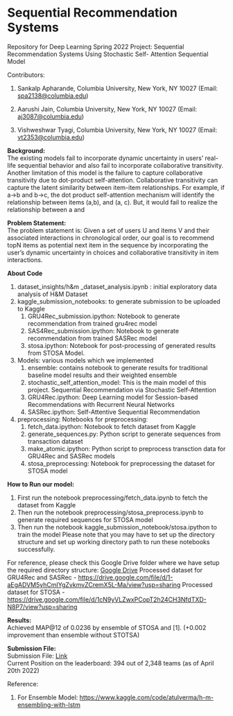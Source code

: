 # Sequential Recommendation Systems
Repository for Deep Learning Spring 2022 Project: Sequential Recommendation Systems Using Stochastic Self- Attention Sequential Model

Contributors:
1.  Sankalp Apharande, Columbia University, New York, NY 10027 (Email: spa2138@columbia.edu)

2.  Aarushi Jain, Columbia University, New York, NY 10027 (Email: aj3087@columbia.edu)

3.  Vishweshwar Tyagi, Columbia University, New York, NY 10027 (Email: vt2353@columbia.edu)
    
    
    
**Background:**  
     The existing models fail to incorporate dynamic uncertainty in users’ real-life sequential behavior and also fail to incorporate collaborative transitivity. Another limitation of this model is the failure
to capture collaborative transitivity due to dot-product self-attention. Collaborative transitivity can capture the latent similarity between item-item relationships. For example, if a->b and b->c, the dot
product self-attention mechanism will identify the relationship between items (a,b), and (a, c). But, it would fail to realize the relationship between a and
    
**Problem Statement:**  
     The problem statement is: Given a set of users U and items V and their associated interactions in chronological order, our goal is to recommend topN items as potential next item in the sequence
by incorporating the user’s dynamic uncertainty in choices and collaborative transitivity in item interactions.

**About Code**
1. dataset_insights/h&m _dataset_analysis.ipynb : initial exploratory data analysis of H&M Dataset
2. kaggle_submission_notebooks: to generate submission to be uploaded to Kaggle
   1. GRU4Rec_submission.ipython: Notebook to generate recommendation from trained gru4rec model 
   2. SAS4Rec_submission.ipython: Notebook to generate recommendation from trained SASRec model
   3. stosa.ipython: Notebook for post-processing of generated results from STOSA Model.
3. Models: various models which we implemented
   1. ensemble: contains notebook to generate results for traditional baseline model results and their weighted ensemble
   2. stochastic_self_attention_model: This is the main model of this project. Sequential
Recommendation via Stochastic Self-Attention
   3. GRU4Rec.ipython: Deep Learning model for Session-based Recommendations with Recurrent Neural Networks
   4. SASRec.ipython: Self-Attentive Sequential Recommendation
4. preprocessing: Notebooks for preprocessing:
   1. fetch_data.ipython: Notebook to fetch dataset from Kaggle
   2. generate_sequences.py: Python script to generate sequences from transaction dataset
   3. make_atomic.ipython: Python script to preprocess transction data for GRU4Rec and SASRec models
   4. stosa_preprocessing: Notebook for preprocessing the dataset for STOSA model

**How to Run our model:**
1. First run the notebook preprocessing/fetch_data.ipynb to fetch the dataset from Kaggle
2. Then run the notebook preprocessing/stosa_preprocess.ipynb to generate required sequences for STOSA model
3. Then run the notebook kaggle_submission_notebook/stosa.ipython to train the model
Please note that you may have to set up the directory structure and set up working directory path to run these notebooks successfully.

For reference, please check this Google Drive folder where we have setup the required directory structure: [Google Drive](https://drive.google.com/drive/folders/1CnLcU39SUHvt1RmG2MGl9bX_JRLYe-8I) 
Processed dataset for GRU4Rec and SASRec - https://drive.google.com/file/d/1-aEgADVM5yhCmIYgZvkmvZCremX5L-Ma/view?usp=sharing
Processed dataset for STOSA - https://drive.google.com/file/d/1cN9yVLZwxPCopT2h24CH3NfdTXD-N8P7/view?usp=sharing


**Results:**  
Achieved MAP@12 of 0.0236 by ensemble of STOSA and [1]. (+0.002 improvement than ensemble without STOTSA)

**Submission File:**  
Submission File: [Link](https://drive.google.com/file/d/1lUsZnkmha7NhIUJzbQpssd630odQ9tmu/view?usp=sharing)  
Current Position on the leaderboard: 394 out of 2,348 teams (as of April 20th 2022)

Reference:
1. For Ensemble Model: https://www.kaggle.com/code/atulverma/h-m-ensembling-with-lstm 

